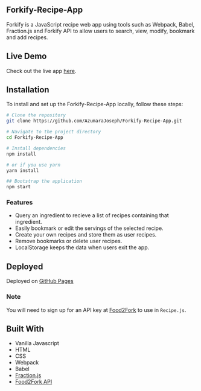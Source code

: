 ## Forkify-Recipe-App
Forkify is a JavaScript recipe web app using tools such as Webpack, Babel, Fraction.js and Forkify API to allow users to search, view, modify, bookmark and add recipes.

## Live Demo
Check out the live app [here](https://js-forkify.netlify.app/).

## Installation
To install and set up the Forkify-Recipe-App locally, follow these steps:

```bash
# Clone the repository
git clone https://github.com/AzumaraJoseph/Forkify-Recipe-App.git

# Navigate to the project directory
cd Forkify-Recipe-App

# Install dependencies
npm install

# or if you use yarn
yarn install

## Bootstrap the application
npm start
```

### Features

* Query an ingredient to recieve a list of recipes containing that ingredient.
* Easily bookmark or edit the servings of the selected recipe.
* Create your own recipes and store them as user recipes.
* Remove bookmarks or delete user recipes.
* LocalStorage keeps the data when users exit the app.

## Deployed

Deployed on [GitHub Pages](https://AzumaraJoseph.github.io/Forkify-Recipe-App)

### Note
You will need to sign up for an API key at [Food2Fork](https://www.food2fork.com/about/api) to use in `Recipe.js`.

## Built With
- Vanilla Javascript
- HTML
- CSS
- Webpack
- Babel
- [Fraction.js](https://github.com/infusion/Fraction.js)
- [Food2Fork API](https://www.food2fork.com/about/api)